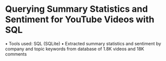# Querying Summary Statistics and Sentiment for YouTube Videos with SQL

• Tools used: SQL (SQLite)
• Extracted summary statistics and sentiment by company and topic keywords from database of 1.8K videos and 18K comments
